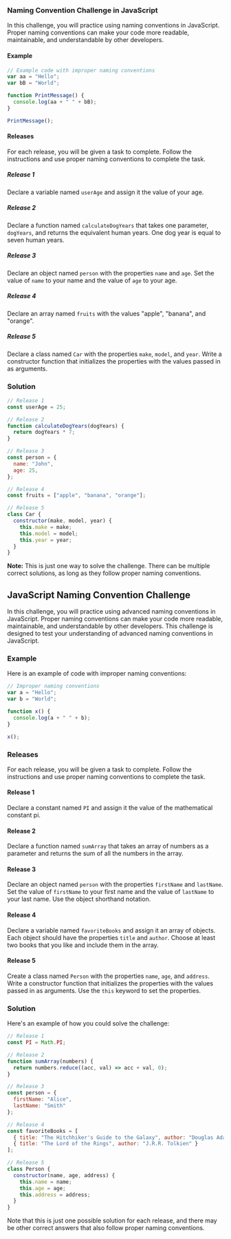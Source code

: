### Naming Convention Challenge in JavaScript

In this challenge, you will practice using naming conventions in JavaScript. Proper naming conventions can make your code more readable, maintainable, and understandable by other developers.

#### Example

```javascript
// Example code with improper naming conventions
var aa = "Hello";
var bB = "World";

function PrintMessage() {
  console.log(aa + " " + bB);
}

PrintMessage();
```

#### Releases

For each release, you will be given a task to complete. Follow the instructions and use proper naming conventions to complete the task.

##### Release 1

Declare a variable named `userAge` and assign it the value of your age.

##### Release 2

Declare a function named `calculateDogYears` that takes one parameter, `dogYears`, and returns the equivalent human years. One dog year is equal to seven human years.

##### Release 3

Declare an object named `person` with the properties `name` and `age`. Set the value of `name` to your name and the value of `age` to your age.

##### Release 4

Declare an array named `fruits` with the values "apple", "banana", and "orange".

##### Release 5

Declare a class named `Car` with the properties `make`, `model`, and `year`. Write a constructor function that initializes the properties with the values passed in as arguments.

### Solution

```javascript
// Release 1
const userAge = 25;

// Release 2
function calculateDogYears(dogYears) {
  return dogYears * 7;
}

// Release 3
const person = {
  name: "John",
  age: 25,
};

// Release 4
const fruits = ["apple", "banana", "orange"];

// Release 5
class Car {
  constructor(make, model, year) {
    this.make = make;
    this.model = model;
    this.year = year;
  }
}
```

**Note:** This is just one way to solve the challenge. There can be multiple correct solutions, as long as they follow proper naming conventions.





## JavaScript Naming Convention Challenge

In this challenge, you will practice using advanced naming conventions in JavaScript. Proper naming conventions can make your code more readable, maintainable, and understandable by other developers. This challenge is designed to test your understanding of advanced naming conventions in JavaScript.

### Example

Here is an example of code with improper naming conventions:

```javascript
// Improper naming conventions
var a = "Hello";
var b = "World";

function x() {
  console.log(a + " " + b);
}

x();
```

### Releases

For each release, you will be given a task to complete. Follow the instructions and use proper naming conventions to complete the task.

#### Release 1

Declare a constant named `PI` and assign it the value of the mathematical constant pi.

#### Release 2

Declare a function named `sumArray` that takes an array of numbers as a parameter and returns the sum of all the numbers in the array.

#### Release 3

Declare an object named `person` with the properties `firstName` and `lastName`. Set the value of `firstName` to your first name and the value of `lastName` to your last name. Use the object shorthand notation.

#### Release 4

Declare a variable named `favoriteBooks` and assign it an array of objects. Each object should have the properties `title` and `author`. Choose at least two books that you like and include them in the array.

#### Release 5

Create a class named `Person` with the properties `name`, `age`, and `address`. Write a constructor function that initializes the properties with the values passed in as arguments. Use the `this` keyword to set the properties.

### Solution

Here's an example of how you could solve the challenge:

```javascript
// Release 1
const PI = Math.PI;

// Release 2
function sumArray(numbers) {
  return numbers.reduce((acc, val) => acc + val, 0);
}

// Release 3
const person = {
  firstName: "Alice",
  lastName: "Smith"
};

// Release 4
const favoriteBooks = [
  { title: "The Hitchhiker's Guide to the Galaxy", author: "Douglas Adams" },
  { title: "The Lord of the Rings", author: "J.R.R. Tolkien" }
];

// Release 5
class Person {
  constructor(name, age, address) {
    this.name = name;
    this.age = age;
    this.address = address;
  }
}
```

Note that this is just one possible solution for each release, and there may be other correct answers that also follow proper naming conventions.
